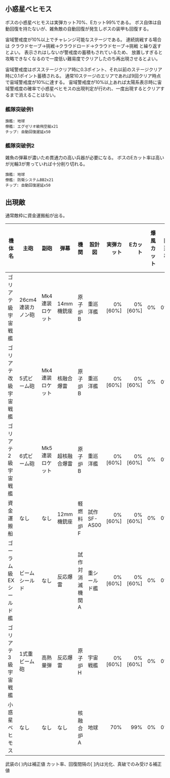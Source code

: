 ## 小惑星ベヒモス

ボスの小惑星ベヒモスは実弾カット70%、Eカット99%である。
ボス自体は自動回復を持たないが、雑魚敵の自動回復が発生しボスの装甲も回復する。

宙域警戒度が10%以上でチャレンジ可能なステージである。
連続挑戦する場合は クラウドセーブ→挑戦→クラウドロード→クラウドセーブ→挑戦 と繰り返すとよい。
表示されはしないが警戒度の蓄積もされているため、
放置しすぎると攻略できなくなるので一度低い難易度でクリアしたのち再出現させるとよい。

宙域警戒度はボスステージクリア時に0.3ポイント、それ以前のステージクリア時に0.1ポイント蓄積される。
通常10ステージのエリアであれば9回クリア時点で宙域警戒度が10%に達する。
宙域警戒度が10%以上あれば太陽系表示時に宙域警戒度の確率で小惑星ベヒモスの出現判定が行われ、一度出現するとクリアするまで消えることはない。


### 艦隊突破例1

```
旗艦: 地球
僚艦: エグゼリオ級飛空艇x21
チップ: 自動回復遅延x50
```

### 艦隊突破例2

雑魚の弾幕が濃いため貫通力の高い兵器が必要になる。
ボスのEカット率は高いが光輪3が育っていれば十分削り切れる。

```
旗艦: 地球
僚艦: 防衛システムBB2x21
チップ: 自動回復遅延x50
```

## 出現敵

通常敵枠に資金運搬船が出る。

<script src="assets/js/table-col-visible.js"></script>
<ul id="visible_list"></ul>

| 機体名                 | 主砲              | 副砲            | 弾幕         | 機関            | 設計図       | 実弾カット |  Eカット | 爆風カット | 回避率 | 爆風回避率 | 回復間隔   | 登場ステージ |
|------------------------|-------------------|-----------------|--------------|-----------------|--------------|-----------:|---------:|-----------:|-------:|-----------:|------------|--------------|
| ゴリアテ級宇宙戦艦     | 26cm4連装カノン砲 | Mk4連装ロケット | 14mm機銃座   | 原子炉B         | 重巡洋艦     |    0%[60%] |  0%[60%] |         0% |     0% |         0% | なし[30秒] | 1            |
| ゴリアテ改級宇宙戦艦   | 5式ビーム砲       | Mk4連装ロケット | 核融合爆雷   | 原子炉B         | 重巡洋艦     |    0%[60%] |  0%[60%] |         0% |     0% |         0% | なし[30秒] | 1            |
| ゴリアテ2級宇宙戦艦    | 6式ビーム砲       | Mk5連装ロケット | 超核融合爆雷 | 原子炉B         | 重巡洋艦     |    0%[60%] |  0%[60%] |         0% |     0% |         0% | なし[30秒] | 1            |
| 資金運搬船             | なし              | なし            | 12mm機銃座   | 軽燃料炉F       | 試作SF-AS00  |    0%[60%] |  0%[60%] |         0% |     0% |         0% | なし[30秒] | 1            |
| ゴーラム級EXシールド艦 | ビームシールド    | なし            | 反応爆雷     | 試作対消滅機関A | 重シールド艦 |    0%[60%] |  0%[60%] |         0% |     0% |         0% | なし[30秒] | 1            |
| ゴリアテ3級宇宙戦艦    | 1式重ビーム砲     | 高熱量弾        | 反応爆雷     | 原子炉H         | 宇宙戦艦     |    0%[60%] |  0%[60%] |         0% |     0% |         0% | なし[30秒] | 1            |
| 小惑星ベヒモス         | なし              | なし            | なし         | 核融合炉A       | 地球         |        70% |      99% |         0% |     0% |         0% | なし       | 1ボス        |

武装の( )内は補正値
カット率、回復間隔の[ ]内は光化、真破でのみ受ける補正値
